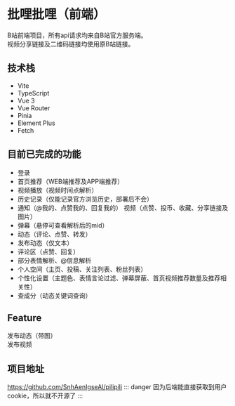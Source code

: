 # 批哩批哩（前端）
B站前端项目，所有api请求均来自B站官方服务端。  
视频分享链接及二维码链接均使用原B站链接。

## 技术栈
- Vite
- TypeScript
- Vue 3
- Vue Router
- Pinia
- Element Plus
- Fetch

## 目前已完成的功能
- 登录
- 首页推荐（WEB端推荐及APP端推荐）
- 视频播放（视频时间点解析）
- 历史记录（仅能记录官方浏览历史，部署后不会）
- 通知（@我的、点赞我的、回复我的） 视频（点赞、投币、收藏、分享链接及图片）
- 弹幕（悬停可查看解析后的mid）
- 动态（评论、点赞、转发）
- 发布动态（仅文本）
- 评论区（点赞、回复）
- 部分表情解析、@信息解析
- 个人空间（主页、投稿、关注列表、粉丝列表）
- 个性化设置（主题色、表情言论过滤、弹幕屏蔽、首页视频推荐数量及推荐相关性）
- 查成分（动态关键词查询）

## Feature
发布动态（带图）  
发布视频

## 项目地址
https://github.com/SnhAenIgseAl/pilipili
::: danger
因为后端能直接获取到用户 cookie，所以就不开源了
:::
